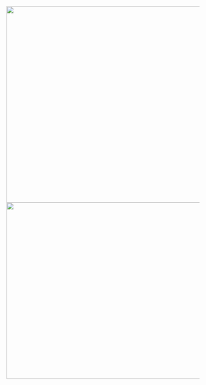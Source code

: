 <img src="https://farm2.staticflickr.com/1508/26493154496_91633a5095_z.jpg" width="640" height="513">
<img src="https://farm2.staticflickr.com/1588/26426770642_39d3581eef_z.jpg" width="640" height="461">